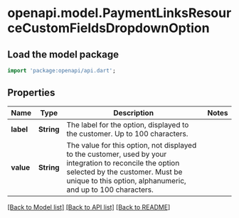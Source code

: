 # openapi.model.PaymentLinksResourceCustomFieldsDropdownOption

## Load the model package
```dart
import 'package:openapi/api.dart';
```

## Properties
Name | Type | Description | Notes
------------ | ------------- | ------------- | -------------
**label** | **String** | The label for the option, displayed to the customer. Up to 100 characters. | 
**value** | **String** | The value for this option, not displayed to the customer, used by your integration to reconcile the option selected by the customer. Must be unique to this option, alphanumeric, and up to 100 characters. | 

[[Back to Model list]](../README.md#documentation-for-models) [[Back to API list]](../README.md#documentation-for-api-endpoints) [[Back to README]](../README.md)


